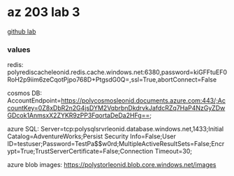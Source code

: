 # az 203 lab 3

[github lab](https://github.com/MicrosoftLearning/AZ-203-DevelopingSolutionsforMicrosoftAzure/blob/master/Instructions/Labs/AZ-203_03_lab.md)

### values

redis: polyrediscacheleonid.redis.cache.windows.net:6380,password=kiGFFtuEF0RoH2p9iim6zeCqotPjpo768D+PtgsdG0Q=,ssl=True,abortConnect=False

cosmos DB: AccountEndpoint=https://polycosmosleonid.documents.azure.com:443/;AccountKey=0Z8xDbR2n2G4jsDYM2VqbrbnDkdrvkJafdcRZq7HaP4NzGyZDwGDcok1AnmsxX2ZYKR9zPP3FqortaDeDa2HFg==;

azure SQL: Server=tcp:polysqlsrvrleonid.database.windows.net,1433;Initial Catalog=AdventureWorks;Persist Security Info=False;User ID=testuser;Password=TestPa$$w0rd;MultipleActiveResultSets=False;Encrypt=True;TrustServerCertificate=False;Connection Timeout=30;

azure blob images: https://polystorleonid.blob.core.windows.net/images
